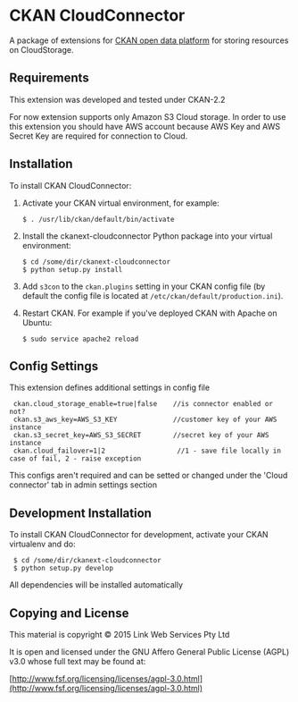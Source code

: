 # CKAN CloudConnector

A package of extensions for [CKAN open data platform](http://ckan.org/) for storing resources on CloudStorage.

## Requirements

This extension was developed and tested under CKAN-2.2

For now extension supports only Amazon S3 Cloud storage. In order to use this extension you should have AWS account because AWS Key and AWS Secret Key are required for connection to Cloud.

## Installation

To install CKAN CloudConnector:

1. Activate your CKAN virtual environment, for example:

     `$ . /usr/lib/ckan/default/bin/activate`

2. Install the ckanext-cloudconnector Python package into your virtual environment:

     ```
     $ cd /some/dir/ckanext-cloudconnector
     $ python setup.py install
     ```
3. Add ``s3con`` to the ``ckan.plugins`` setting in your CKAN
   config file (by default the config file is located at
   ``/etc/ckan/default/production.ini``).

4. Restart CKAN. For example if you've deployed CKAN with Apache on Ubuntu:

     `$ sudo service apache2 reload `

## Config Settings
This extension defines additional settings in config file

     ckan.cloud_storage_enable=true|false    //is connector enabled or not?
     ckan.s3_aws_key=AWS_S3_KEY              //customer key of your AWS instance
     ckan.s3_secret_key=AWS_S3_SECRET        //secret key of your AWS instance
     ckan.cloud_failover=1|2                  //1 - save file locally in case of fail, 2 - raise exception

This configs aren't required and can be setted or changed under the 'Cloud connector' tab in admin settings section

## Development Installation

To install CKAN CloudConnector for development, activate your CKAN virtualenv and
do:

     $ cd /some/dir/ckanext-cloudconnector
     $ python setup.py develop
     
All dependencies will be installed automatically 

## Copying and License

This material is copyright &copy; 2015 Link Web Services Pty Ltd

It is open and licensed under the GNU Affero General Public License (AGPL) v3.0 whose full text may be found at:

[http://www.fsf.org/licensing/licenses/agpl-3.0.html](http://www.fsf.org/licensing/licenses/agpl-3.0.html)
